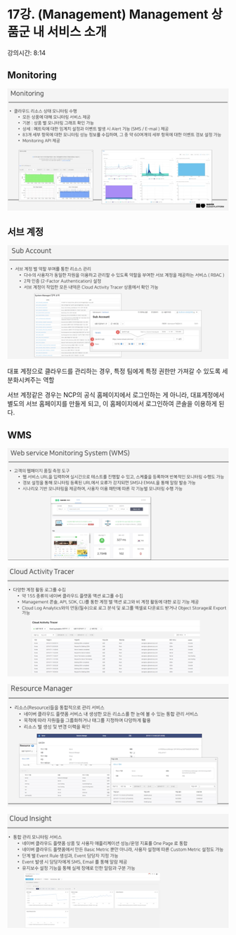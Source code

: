 # 17강. (Management) Management 상품군 내 서비스 소개

강의시간: 8:14

## Monitoring

![Untitled](17%E1%84%80%E1%85%A1%E1%86%BC%20(Management)%20Management%20%E1%84%89%E1%85%A1%E1%86%BC%E1%84%91%E1%85%AE%E1%86%B7%E1%84%80%E1%85%AE%E1%86%AB%20%E1%84%82%E1%85%A2%20%E1%84%89%E1%85%A5%E1%84%87%E1%85%B5%E1%84%89%E1%85%B3%20%20a4c4574c35874afe9362996697daee52/Untitled.png)

## 서브 계정

![Untitled](17%E1%84%80%E1%85%A1%E1%86%BC%20(Management)%20Management%20%E1%84%89%E1%85%A1%E1%86%BC%E1%84%91%E1%85%AE%E1%86%B7%E1%84%80%E1%85%AE%E1%86%AB%20%E1%84%82%E1%85%A2%20%E1%84%89%E1%85%A5%E1%84%87%E1%85%B5%E1%84%89%E1%85%B3%20%20a4c4574c35874afe9362996697daee52/Untitled%201.png)

대표 계정으로 클라우드를 관리하는 경우, 특정 팀에게 특정 권한만 가져갈 수 있도록 세분화시켜주는 역할

서브 계정같은 경우는 NCP의 공식 홈페이지에서 로그인하는 게 아니라, 대표계정에서 별도의 서브 홈페이지를 만들게 되고, 이 홈페이지에서 로그인하여 콘솔을 이용하게 된다.

## WMS

![Untitled](17%E1%84%80%E1%85%A1%E1%86%BC%20(Management)%20Management%20%E1%84%89%E1%85%A1%E1%86%BC%E1%84%91%E1%85%AE%E1%86%B7%E1%84%80%E1%85%AE%E1%86%AB%20%E1%84%82%E1%85%A2%20%E1%84%89%E1%85%A5%E1%84%87%E1%85%B5%E1%84%89%E1%85%B3%20%20a4c4574c35874afe9362996697daee52/Untitled%202.png)

![Untitled](17%E1%84%80%E1%85%A1%E1%86%BC%20(Management)%20Management%20%E1%84%89%E1%85%A1%E1%86%BC%E1%84%91%E1%85%AE%E1%86%B7%E1%84%80%E1%85%AE%E1%86%AB%20%E1%84%82%E1%85%A2%20%E1%84%89%E1%85%A5%E1%84%87%E1%85%B5%E1%84%89%E1%85%B3%20%20a4c4574c35874afe9362996697daee52/Untitled%203.png)

![Untitled](17%E1%84%80%E1%85%A1%E1%86%BC%20(Management)%20Management%20%E1%84%89%E1%85%A1%E1%86%BC%E1%84%91%E1%85%AE%E1%86%B7%E1%84%80%E1%85%AE%E1%86%AB%20%E1%84%82%E1%85%A2%20%E1%84%89%E1%85%A5%E1%84%87%E1%85%B5%E1%84%89%E1%85%B3%20%20a4c4574c35874afe9362996697daee52/Untitled%204.png)

![Untitled](17%E1%84%80%E1%85%A1%E1%86%BC%20(Management)%20Management%20%E1%84%89%E1%85%A1%E1%86%BC%E1%84%91%E1%85%AE%E1%86%B7%E1%84%80%E1%85%AE%E1%86%AB%20%E1%84%82%E1%85%A2%20%E1%84%89%E1%85%A5%E1%84%87%E1%85%B5%E1%84%89%E1%85%B3%20%20a4c4574c35874afe9362996697daee52/Untitled%205.png)